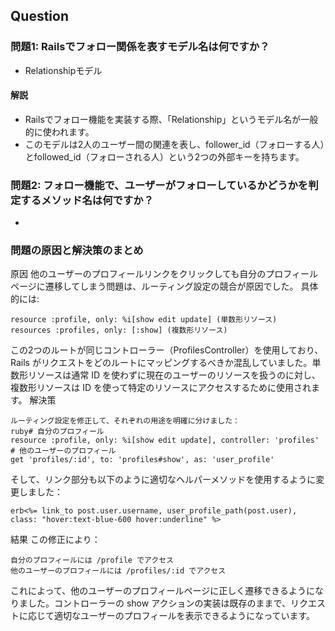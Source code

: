 ## Question
### 問題1: Railsでフォロー関係を表すモデル名は何ですか？
- Relationshipモデル
#### 解説
- Railsでフォロー機能を実装する際、「Relationship」というモデル名が一般的に使われます。
- このモデルは2人のユーザー間の関連を表し、follower_id（フォローする人）とfollowed_id（フォローされる人）という2つの外部キーを持ちます。
### 問題2: フォロー機能で、ユーザーがフォローしているかどうかを判定するメソッド名は何ですか？
- 

### 問題の原因と解決策のまとめ
原因
他のユーザーのプロフィールリンクをクリックしても自分のプロフィールページに遷移してしまう問題は、ルーティング設定の競合が原因でした。
具体的には:
```
resource :profile, only: %i[show edit update] (単数形リソース)
resources :profiles, only: [:show] (複数形リソース)
```
この2つのルートが同じコントローラー（ProfilesController）を使用しており、Rails がリクエストをどのルートにマッピングするべきか混乱していました。単数形リソースは通常 ID を使わずに現在のユーザーのリソースを扱うのに対し、複数形リソースは ID を使って特定のリソースにアクセスするために使用されます。
解決策
```
ルーティング設定を修正して、それぞれの用途を明確に分けました：
ruby# 自分のプロフィール
resource :profile, only: %i[show edit update], controller: 'profiles'
# 他のユーザーのプロフィール
get 'profiles/:id', to: 'profiles#show', as: 'user_profile'
```
そして、リンク部分も以下のように適切なヘルパーメソッドを使用するように変更しました：
```
erb<%= link_to post.user.username, user_profile_path(post.user), class: "hover:text-blue-600 hover:underline" %>
```
結果
この修正により：
```
自分のプロフィールには /profile でアクセス
他のユーザーのプロフィールには /profiles/:id でアクセス
```
これによって、他のユーザーのプロフィールページに正しく遷移できるようになりました。コントローラーの show アクションの実装は既存のままで、リクエストに応じて適切なユーザーのプロフィールを表示できるようになっています。
